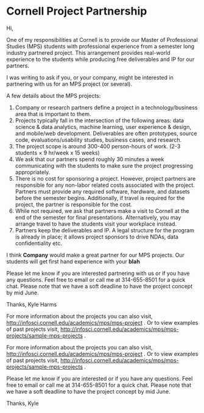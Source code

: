 # Cornell Project Partnership

Hi,

One of my responsibilities at Cornell is to provide our Master of Professional Studies (MPS) students with professional experience from a semester long industry partnered project. This arrangement provides real-world experience to the students while producing free deliverables and IP for our partners.

I was writing to ask if you, or your company, might be interested in partnering with us for an MPS project (or several).

A few details about the MPS projects:
1) Company or research partners define a project in a technology/business area that is important to them.
2) Projects typically fall in the intersection of the following areas: data science & data analytics, machine learning, user experience & design, and mobile/web development. Deliverables are often prototypes, source code, evaluations/usability studies, business cases, and research.
3) The project scope is around 300-400 person-hours of work. (2-3 students × 9 hr/week x 15 weeks)
4) We ask that our partners spend roughly 30 minutes a week communicating with the students to make sure the project progressing appropriately.
5) There is no cost for sponsoring a project. However, project partners are responsible for any non-labor related costs associated with the project. Partners must provide any required software, hardware, and datasets before the semester begins. Additionally, if travel is required for the project, the partner is responsible for the cost.
6) While not required, we ask that partners make a visit to Cornell at the end of the semester for final presentations. Alternatively, you may arrange travel to have the students visit your workplace instead.
7) Partners keep the deliverables and IP. A legal structure for the program is already in place; it allows project sponsors to drive NDAs, data confidentiality etc.






I think __Company__ would make a great partner for our MPS projects. Our students will get first hand experience with your __blah__

Please let me know if you are interested partnering with us or if you have any questions. Feel free to email or call me at 314-655-8501 for a quick chat. Please note that we have a soft deadline to have the project concept by mid June.

Thanks,
Kyle Harms


For more information about the projects you can also visit, http://infosci.cornell.edu/academics/mps/mps-project .
Or to view examples of past projects visit, http://infosci.cornell.edu/academics/mps/mps-projects/sample-mps-projects .





For more information about the projects you can also visit, http://infosci.cornell.edu/academics/mps/mps-project .
Or to view examples of past projects visit, http://infosci.cornell.edu/academics/mps/mps-projects/sample-mps-projects .

Please let me know if you are interested or if you have any questions. Feel free to email or call me at 314-655-8501 for a quick chat. Please note that we have a soft deadline to have the project concept by mid June.

Thanks,
Kyle

